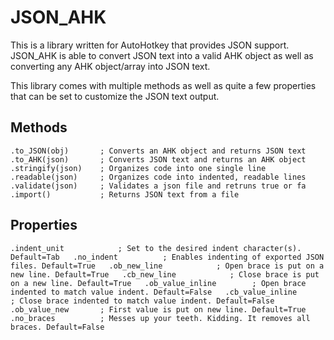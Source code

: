 # JSON_AHK
This is a library written for AutoHotkey that provides JSON support.
JSON_AHK is able to convert JSON text into a valid AHK object as well as converting any AHK object/array into JSON text.

This library comes with multiple methods as well as quite a few properties that can be set to customize the JSON text output.

## Methods  
`
    .to_JSON(obj)		; Converts an AHK object and returns JSON text  
    .to_AHK(json)		; Converts JSON text and returns an AHK object  
    .stringify(json)	; Organizes code into one single line  
    .readable(json)		; Organizes code into indented, readable lines  
    .validate(json)		; Validates a json file and retruns true or fa  
    .import()			; Returns JSON text from a file  
`

## Properties  
`
    .indent_unit			; Set to the desired indent character(s). Default=Tab  
    .no_indent			; Enables indenting of exported JSON files. Default=True  
    .ob_new_line			; Open brace is put on a new line. Default=True  
    .cb_new_line			; Close brace is put on a new line. Default=True  
    .ob_value_inline		; Open brace indented to match value indent. Default=False  
    .cb_value_inline		; Close brace indented to match value indent. Default=False  
    .ob_value_new		; First value is put on new line. Default=True  
    .no_braces			; Messes up your teeth. Kidding. It removes all braces. Default=False  
`

